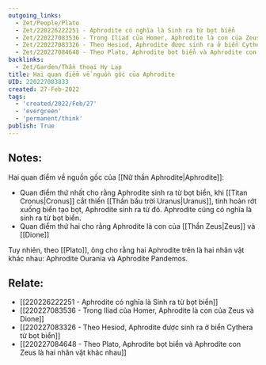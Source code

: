 ```yaml
---
outgoing_links:
  - Zet/People/Plato
  - Zet/220226222251 - Aphrodite có nghĩa là Sinh ra từ bọt biển
  - Zet/220227083536 - Trong Iliad của Homer, Aphrodite là con của Zeus và Dione
  - Zet/220227083326 - Theo Hesiod, Aphrodite được sinh ra ở biển Cythera từ bọt biển
  - Zet/220227084648 - Theo Plato, Aphrodite bọt biển và Aphrodite con Zeus là hai nhân vật khác nhau
backlinks:
  - Zet/Garden/Thần thoại Hy Lạp
title: Hai quan điểm về nguồn gốc của Aphrodite
UID: 220227083833
created: 27-Feb-2022
tags:
  - 'created/2022/Feb/27'
  - 'evergreen'
  - 'permanent/think'
publish: True
---
```

## Notes:

Hai quan điểm về nguồn gốc của [[Nữ thần Aphrodite|Aphrodite]]:

- Quan điểm thứ nhất cho rằng Aphrodite sinh ra từ bọt biển, khi [[Titan Cronus|Cronus]] cắt thiến  [[Thần bầu trời Uranus|Uranus]], tinh hoàn rớt xuống biển tạo bọt, Aphrodite sinh ra từ đó. Aphrodite cũng có nghĩa là sinh ra từ bọt biển.
- Quan điểm thứ hai cho rằng Aphrodite là con của [[Thần Zeus|Zeus]] và [[Dione]]

Tuy nhiên, theo [[Plato]], ông cho rằng hai Aphrodite trên là hai nhân vật khác nhau: Aphrodite Ourania và Aphrodite Pandemos.

## Relate:
- [[220226222251 - Aphrodite có nghĩa là Sinh ra từ bọt biển]]
- [[220227083536 - Trong Iliad của Homer, Aphrodite là con của Zeus và Dione]]
- [[220227083326 - Theo Hesiod, Aphrodite được sinh ra ở biển Cythera từ bọt biển]]
- [[220227084648 - Theo Plato, Aphrodite bọt biển và Aphrodite con Zeus là hai nhân vật khác nhau]]